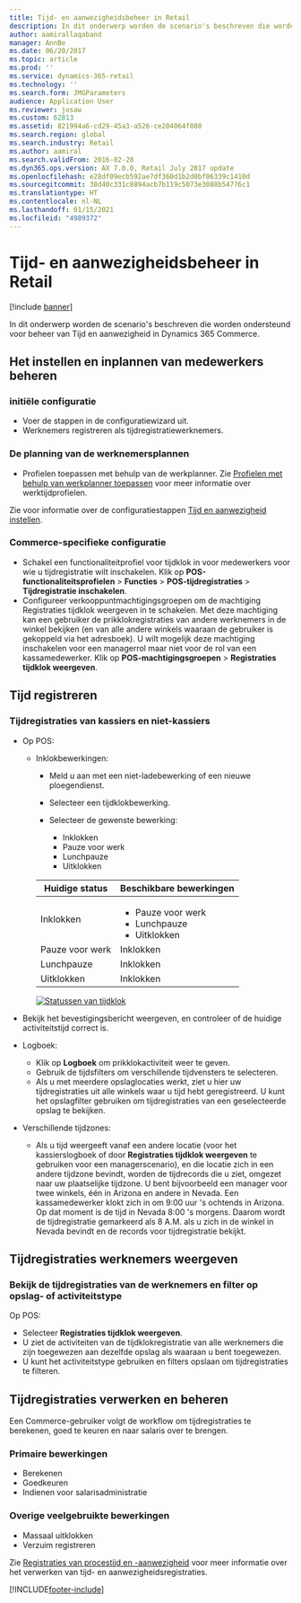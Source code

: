 ```yaml
---
title: Tijd- en aanwezigheidsbeheer in Retail
description: In dit onderwerp worden de scenario's beschreven die worden ondersteund voor beheer van Tijd en aanwezigheid in Dynamics 365 Commerce.
author: aamirallaqaband
manager: AnnBe
ms.date: 06/20/2017
ms.topic: article
ms.prod: ''
ms.service: dynamics-365-retail
ms.technology: ''
ms.search.form: JMGParameters
audience: Application User
ms.reviewer: josaw
ms.custom: 62813
ms.assetid: 821994a6-cd29-45a3-a526-ce204064f080
ms.search.region: global
ms.search.industry: Retail
ms.author: aamiral
ms.search.validFrom: 2016-02-28
ms.dyn365.ops.version: AX 7.0.0, Retail July 2017 update
ms.openlocfilehash: e28df09ecb592ae7df360d1b2d0bf06339c1410d
ms.sourcegitcommit: 38d40c331c8894acb7b119c5073e3088b54776c1
ms.translationtype: HT
ms.contentlocale: nl-NL
ms.lasthandoff: 01/15/2021
ms.locfileid: "4989372"
---
```

# <a name="time-and-attendance-management-in-retail"></a>Tijd- en aanwezigheidsbeheer in Retail

[!include [banner](includes/banner.md)]

In dit onderwerp worden de scenario's beschreven die worden ondersteund voor beheer van Tijd en aanwezigheid in Dynamics 365 Commerce.

## <a name="manage-worker-setup-and-scheduling"></a>Het instellen en inplannen van medewerkers beheren

### <a name="initial-configuration"></a>initiële configuratie

- Voer de stappen in de configuratiewizard uit.
- Werknemers registreren als tijdregistratiewerknemers.

### <a name="plan-worker-schedules"></a>De planning van de werknemersplannen

- Profielen toepassen met behulp van de werkplanner. Zie [Profielen met behulp van werkplanner toepassen](https://technet.microsoft.com/library/aa551234.aspx) voor meer informatie over werktijdprofielen.

Zie voor informatie over de configuratiestappen [Tijd en aanwezigheid instellen](https://technet.microsoft.com/library/aa496971.aspx).

### <a name="commerce-specific-configuration"></a>Commerce-specifieke configuratie

- Schakel een functionaliteitprofiel voor tijdklok in voor medewerkers voor wie u tijdregistratie wilt inschakelen. Klik op **POS-functionaliteitsprofielen** &gt; **Functies** &gt; **POS-tijdregistraties** &gt; **Tijdregistratie inschakelen**.
- Configureer verkooppuntmachtigingsgroepen om de machtiging Registraties tijdklok weergeven in te schakelen. Met deze machtiging kan een gebruiker de prikklokregistraties van andere werknemers in de winkel bekijken (en van alle andere winkels waaraan de gebruiker is gekoppeld via het adresboek). U wilt mogelijk deze machtiging inschakelen voor een managerrol maar niet voor de rol van een kassamedewerker. Klik op **POS-machtigingsgroepen** &gt; **Registraties tijdklok weergeven**.

## <a name="register-time"></a>Tijd registreren

### <a name="cashier-and-non-cashier-time-registrations"></a>Tijdregistraties van kassiers en niet-kassiers

- Op POS:

    - Inklokbewerkingen:

        - Meld u aan met een niet-ladebewerking of een nieuwe ploegendienst.
        - Selecteer een tijdklokbewerking.
        - Selecteer de gewenste bewerking:

            - Inklokken
            - Pauze voor werk
            - Lunchpauze
            - Uitklokken

        <table>
        <thead>
        <tr>
        <th>Huidige status</th>
        <th>Beschikbare bewerkingen</th>
        </tr>
        </thead>
        <tbody>
        <tr>
        <td>Inklokken</td>
        <td>
        <ul>
        <li>Pauze voor werk</li>
        <li>Lunchpauze</li>
        <li>Uitklokken</li>
        </ul>
        </td>
        </tr>
        <tr>
        <td>Pauze voor werk</td>
        <td>Inklokken</td>
        </tr>
        <tr>
        <td>Lunchpauze</td>
        <td>Inklokken</td>
        </tr>
        <tr>
        <td>Uitklokken</td>
        <td>Inklokken</td>
        </tr>
        </tbody>
        </table>

        [![Statussen van tijdklok](./media/timeclockstates.png)](./media/timeclockstates.png)

- Bekijk het bevestigingsbericht weergeven, en controleer of de huidige activiteitstijd correct is.
- Logboek:

    - Klik op **Logboek** om prikklokactiviteit weer te geven.
    - Gebruik de tijdsfilters om verschillende tijdvensters te selecteren.
    - Als u met meerdere opslaglocaties werkt, ziet u hier uw tijdregistraties uit alle winkels waar u tijd hebt geregistreerd. U kunt het opslagfilter gebruiken om tijdregistraties van een geselecteerde opslag te bekijken.

- Verschillende tijdzones:

    - Als u tijd weergeeft vanaf een andere locatie (voor het kassierslogboek of door **Registraties tijdklok weergeven** te gebruiken voor een managerscenario), en die locatie zich in een andere tijdzone bevindt, worden de tijdrecords die u ziet, omgezet naar uw plaatselijke tijdzone. U bent bijvoorbeeld een manager voor twee winkels, één in Arizona en andere in Nevada. Een kassamedewerker klokt zich in om 9:00 uur 's ochtends in Arizona. Op dat moment is de tijd in Nevada 8:00 's morgens. Daarom wordt de tijdregistratie gemarkeerd als 8 A.M. als u zich in de winkel in Nevada bevindt en de records voor tijdregistratie bekijkt.

## <a name="view-worker-time-registrations"></a>Tijdregistraties werknemers weergeven

### <a name="view-worker-time-registrations-and-filter-by-store-or-activity-type"></a>Bekijk de tijdregistraties van de werknemers en filter op opslag- of activiteitstype

Op POS:

- Selecteer **Registraties tijdklok weergeven**.
- U ziet de activiteiten van de tijdklokregistratie van alle werknemers die zijn toegewezen aan dezelfde opslag als waaraan u bent toegewezen.
- U kunt het activiteitstype gebruiken en filters opslaan om tijdregistraties te filteren.

## <a name="process-and-manage-time-registrations"></a>Tijdregistraties verwerken en beheren

Een Commerce-gebruiker volgt de workflow om tijdregistraties te berekenen, goed te keuren en naar salaris over te brengen.

### <a name="primary-operations"></a>Primaire bewerkingen

- Berekenen
- Goedkeuren
- Indienen voor salarisadministratie

### <a name="other-common-operations"></a>Overige veelgebruikte bewerkingen

- Massaal uitklokken
- Verzuim registreren

Zie [Registraties van procestijd en -aanwezigheid](https://technet.microsoft.com/library/aa573180.aspx) voor meer informatie over het verwerken van tijd- en aanwezigheidsregistraties.


[!INCLUDE[footer-include](../includes/footer-banner.md)]